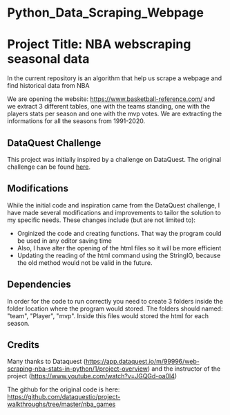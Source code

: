 # Python_Data_Scraping_Webpage

# Project Title: NBA webscraping seasonal data 

In the current repository is an algorithm that help us scrape a webpage and find historical data from NBA


We are opening the website: https://www.basketball-reference.com/ and we extract 3 different tables, one with the teams standing, one with the players stats per season and one with the mvp votes.
We are extracting the informations for all the seasons from 1991-2020.
## DataQuest Challenge

This project was initially inspired by a challenge on DataQuest. The original challenge can be found [here](https://app.dataquest.io/m/99996/web-scraping-nba-stats-in-python/2/exploring-the-pages-to-scrape).

## Modifications

While the initial code and inspiration came from the DataQuest challenge, I have made several modifications and improvements to tailor the solution to my specific needs. These changes include (but are not limited to):

- Orginized the code and creating functions. That way the program could be used in any editor saving time
- Also, I have alter the opening of the html files so it will be more efficient
- Updating the reading of the html command using the StringIO, because the old method would not be valid in the future. 
  

## Dependencies

In order for the code to run correctly you need to create 3 folders inside the folder location where the program would stored. The folders should named: "team", "Player", "mvp". Inside this files would stored the html for each season.

## Credits

Many thanks to Dataquest (https://app.dataquest.io/m/99996/web-scraping-nba-stats-in-python/1/project-overview) and the instructor of the project (https://www.youtube.com/watch?v=JGQGd-oa0l4)

The github for the original code is here: https://github.com/dataquestio/project-walkthroughs/tree/master/nba_games
